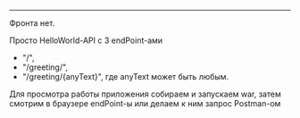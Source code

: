 ***
Фронта нет.

Проcто HelloWorld-API с 3 endPoint-ами 
- "/",
- "/greeting/",
- "/greeting/{anyText}", где anyText может быть любым.

Для просмотра работы приложения собираем и запускаем war, затем смотрим в браузере endPoint-ы
или делаем к ним запрос Postman-ом